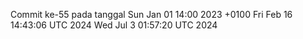 Commit ke-55 pada tanggal Sun Jan 01 14:00 2023 +0100
Fri Feb 16 14:43:06 UTC 2024
Wed Jul  3 01:57:20 UTC 2024
